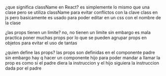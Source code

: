 ¿que significa className en React?
es simplemente lo mismo que una clase pero se utiliza className para evitar conflictos con la clave class en js pero basicamente es usado para poder editar en un css con el nombre de la clase

¿las props tienen un limite?
no, no tienen un limite sin embargo es mala practica poner muchas props por lo que se pueden agrupar props en objetos para evitar el uso de tantas

¿quien define las props?
las props son definidas en el componente padre sin embargo hay q hacer un componente hijo para poder mandar a llamar la prop es como si el padre diera la instruccion y el hijo siguiera la instruccion dada por el padre
